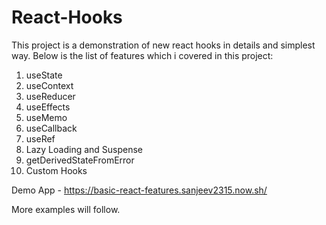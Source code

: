 # React-Hooks

This project is a demonstration of new react hooks in details and simplest way. Below is the list of features which i covered in this project:

1. useState
2. useContext
3. useReducer
4. useEffects
5. useMemo
6. useCallback
7. useRef
8. Lazy Loading and Suspense
9. getDerivedStateFromError
 10. Custom Hooks

Demo App - https://basic-react-features.sanjeev2315.now.sh/

More examples will follow.
